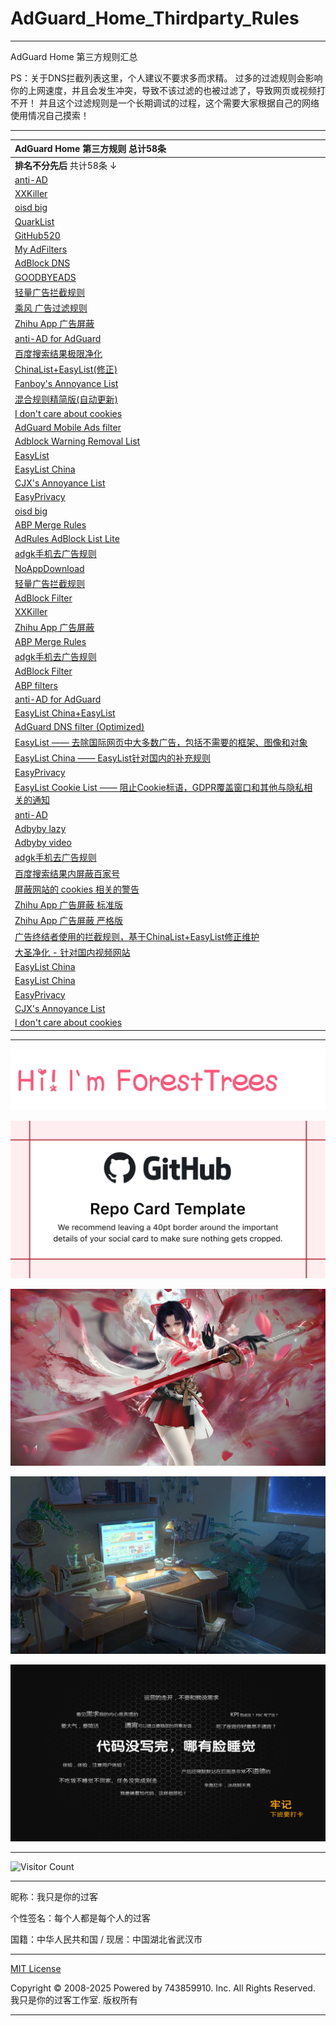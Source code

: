 # AdGuard_Home_Thirdparty_Rules

---

AdGuard Home 第三方规则汇总

PS：关于DNS拦截列表这里，个人建议不要求多而求精。
过多的过滤规则会影响你的上网速度，并且会发生冲突，导致不该过滤的也被过滤了，导致网页或视频打不开！
并且这个过滤规则是一个长期调试的过程，这个需要大家根据自己的网络使用情况自己摸索！

---

| AdGuard Home 第三方规则 总计58条 |
| :------------------------- |
| **排名不分先后** 共计58条 ↓ |
| [anti-AD](https://anti-ad.net/easylist.txt) |
| [XXKiller](https://raw.githubusercontent.com/DoingDog/xXKiller/main/w.txt) |
| [oisd big](https://abp.oisd.nl) |
| [QuarkList](https://n2o.io/projects/quarklist/dist/quarklist.txt) |
| [GitHub520](https://raw.hellogithub.com/hosts) |
| [My AdFilters](https://raw.githubusercontent.com/o0HalfLife0o/list/master/ad.txt) |
| [AdBlock DNS](https://raw.githubusercontent.com/217heidai/adblockfilters/main/rules/adblockdns.txt) |
| [GOODBYEADS](https://raw.githubusercontent.com/8680/GOODBYEADS/master/rules.txt) |
| [轻量广告拦截规则](https://raw.githubusercontent.com/damengzhu/banad/main/jiekouAD.txt) |
| [乘风 广告过滤规则](https://raw.githubusercontent.com/xinggsf/Adblock-Plus-Rule/master/rule.txt) |
| [Zhihu App 广告屏蔽](https://raw.githubusercontent.com/zsakvo/AdGuard-Custom-Rule/master/rule/zhihu.txt) |
| [anti-AD for AdGuard](https://anti-ad.net/adguard.txt) |
| [百度搜索结果极限净化](https://raw.githubusercontent.com/banbendalao/ADgk/master/kill-baidu-ad.txt) |
| [ChinaList+EasyList(修正)](http://sub.adtchrome.com/adt-chinalist-easylist.txt) |
| [Fanboy's Annoyance List](https://easylist-downloads.adblockplus.org/fanboy-annoyance.txt) |
| [混合规则精简版(自动更新)](https://lingeringsound.github.io/adblock_auto/Rules/adblock_auto_lite.txt) |
| [I don't care about cookies](https://www.i-dont-care-about-cookies.eu/abp) |
| [AdGuard Mobile Ads filter](https://filters.adtidy.org/extension/ublock/filters/11.txt) |
| [Adblock Warning Removal List](https://easylist-downloads.adblockplus.org/antiadblockfilters.txt) |
| [EasyList](https://easylist-downloads.adblockplus.org/easylist.txt) |
| [EasyList China](https://easylist-downloads.adblockplus.org/easylistchina.txt) |
| [CJX's Annoyance List](https://fastly.jsdelivr.net/gh/cjx82630/cjxlist/cjx-annoyance.txt) |
| [EasyPrivacy](https://easylist-downloads.adblockplus.org/easyprivacy.txt) |
| [oisd big](https://abp.oisd.nl/) |
| [ABP Merge Rules](https://raw.githubusercontent.com/damengzhu/abpmerge/main/abpmerge.txt) |
| [AdRules AdBlock List Lite](https://adrules.top/adblock_lite.txt) |
| [adgk手机去广告规则](https://raw.githubusercontent.com/banbendalao/ADgk/master/ADgk.txt) |
| [NoAppDownload](https://raw.githubusercontent.com/Noyllopa/NoAppDownload/master/NoAppDownload.txt) |
| [轻量广告拦截规则](https://raw.githubusercontent.com/damengzhu/banad/main/jiekouAD.txt) |
| [AdBlock Filter](https://raw.githubusercontent.com/217heidai/adblockfilters/main/rules/adblockfilters.txt) |
| [XXKiller](https://raw.githubusercontent.com/DoingDog/xXKiller/main/w.txt) |
| [Zhihu App 广告屏蔽](https://raw.githubusercontent.com/zsakvo/AdGuard-Custom-Rule/master/rule/zhihu.txt) |
| [ABP Merge Rules](https://raw.githubusercontent.com/damengzhu/abpmerge/main/abpmerge.txt) |
| [adgk手机去广告规则](https://raw.githubusercontent.com/banbendalao/ADgk/master/ADgk.txt) |
| [AdBlock Filter](https://raw.githubusercontent.com/217heidai/adblockfilters/main/rules/adblockfilters.txt) |
| [ABP filters](https://easylist-downloads.adblockplus.org/abp-filters-anti-cv.txt) |
| [anti-AD for AdGuard](https://anti-ad.net/adguard.txt) |
| [EasyList China+EasyList](https://easylist-downloads.adblockplus.org/easylistchina+easylist.txt) |
| [AdGuard DNS filter (Optimized)](https://filters.adtidy.org/android/filters/15_optimized.txt) |
| [EasyList —— 去除国际网页中大多数广告，包括不需要的框架、图像和对象](https://easylist-downloads.adblockplus.org/easylist.txt) |
| [EasyList China —— EasyList针对国内的补充规则](https://easylist-downloads.adblockplus.org/easylistchina.txt) |
| [EasyPrivacy](https://easylist-downloads.adblockplus.org/easyprivacy.txt) |
| [EasyList Cookie List —— 阻止Cookie标语，GDPR覆盖窗口和其他与隐私相关的通知](https://easylist-downloads.adblockplus.org/easylist-cookie.txt) |
| [anti-AD](https://raw.githubusercontent.com/privacy-protection-tools/anti-AD/master/anti-ad-easylist.txt) |
| [Adbyby lazy](https://raw.githubusercontent.com/adbyby/xwhyc-rules/master/lazy.txt) |
| [Adbyby video](https://raw.githubusercontent.com/adbyby/xwhyc-rules/master/video.txt) |
| [adgk手机去广告规则](https://raw.githubusercontent.com/banbendalao/ADgk/master/ADgk.txt) |
| [百度搜索结果内屏蔽百家号](https://raw.githubusercontent.com/banbendalao/ADgk/master/kill-baidu-ad.txt) |
| [屏蔽网站的 cookies 相关的警告](https://www.i-dont-care-about-cookies.eu/abp/) |
| [Zhihu App 广告屏蔽 标准版](https://raw.githubusercontent.com/zsakvo/AdGuard-Custom-Rule/master/rule/zhihu.txt) |
| [Zhihu App 广告屏蔽 严格版](https://raw.githubusercontent.com/zsakvo/AdGuard-Custom-Rule/master/rule/zhihu-strict.txt) |
| [广告终结者使用的拦截规则，基于ChinaList+EasyList修正维护](http://sub.adtchrome.com/adt-chinalist-easylist.txt) |
| [大圣净化 - 针对国内视频网站](https://raw.githubusercontent.com/jdlingyu/ad-wars/master/hosts) |
| [EasyList China](https://easylist-downloads.adblockplus.org/easylistchina.txt) |
| [EasyList China](https://raw.githubusercontent.com/neoFelhz/neohosts/gh-pages/basic/hosts.txt) |
| [EasyPrivacy](https://easylist-downloads.adblockplus.org/easyprivacy.txt) |
| [CJX's Annoyance List](https://raw.githubusercontent.com/cjx82630/cjxlist/master/cjx-annoyance.txt) |
| [I don't care about cookies](https://www.i-dont-care-about-cookies.eu/abp) |

---

<p align="center">
  <img src="https://raw.githubusercontent.com/743859910/AdGuard_Home_Thirdparty_Rules/master/img/1.webp">
</p>

<p align="center">
  <img src="https://raw.githubusercontent.com/743859910/AdGuard_Home_Thirdparty_Rules/master/img/2.webp">
</p>

<p align="center">
  <img src="https://raw.githubusercontent.com/743859910/AdGuard_Home_Thirdparty_Rules/master/img/3.webp">
</p>

<p align="center">
  <img src="https://raw.githubusercontent.com/743859910/AdGuard_Home_Thirdparty_Rules/master/img/4.webp">
</p>

<p align="center">
  <img src="https://raw.githubusercontent.com/743859910/AdGuard_Home_Thirdparty_Rules/master/img/5.webp">
</p>

---

![Visitor Count](https://profile-counter.glitch.me/{AdGuard_Home_Thirdparty_Rules}/count.svg)

---

昵称：我只是你的过客

个性签名：每个人都是每个人的过客

国籍：中华人民共和国 / 现居：中国湖北省武汉市

---

[MIT License](https://github.com/743859910/AdGuard_Home_Thirdparty_Rules/blob/master/LICENSE)

Copyright © 2008-2025 Powered by 743859910. Inc. All Rights Reserved. 我只是你的过客工作室. 版权所有

---
